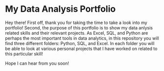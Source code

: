 # My Data Analysis Portfolio

Hey there! First off, thank you for taking the time to take a look into my portfolio! Second, the purpose of this portfolio is to show my data anlysis related skills and their relevant projects. As Excel, SQL, and Python are perhaps the most important tools in data analytics, in this repository you will find three different folders: Python, SQL, and Excel. In each folder you will be able to look at various personal projects that I have worked on related to this particular skill!

Hope I can hear from you soon!
